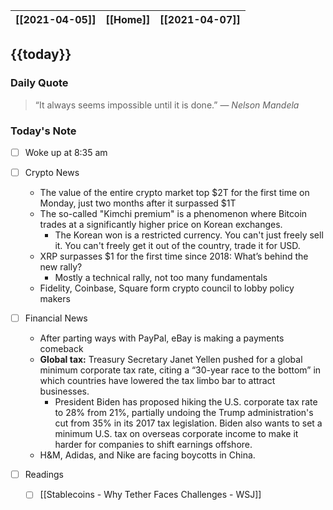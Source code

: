 | [[2021-04-05]] | [[Home]] | [[2021-04-07]] |
| :------------: | :------: | :------------: |

## {{today}}

### Daily Quote
> “It always seems impossible until it is done.”
> &mdash; <cite>Nelson Mandela</cite>

### Today's Note

- [ ] Woke up at 8:35 am
- [ ] Crypto News
	- The value of the entire crypto market top $2T for the first time on Monday, just two months after it surpassed $1T
	- The so-called "Kimchi premium" is a phenomenon where Bitcoin trades at a significantly higher price on Korean exchanges.
		- The Korean won is a restricted currency. You can't just freely sell it. You can't freely get it out of the country, trade it for USD.
	- XRP surpasses $1 for the first time since 2018: What’s behind the new rally? 
		- Mostly a technical rally, not too many fundamentals
	- Fidelity, Coinbase, Square form crypto council to lobby policy makers

- [ ] Financial News
	- After parting ways with PayPal, eBay is making a payments comeback
	- **Global tax:** Treasury Secretary Janet Yellen pushed for a global minimum corporate tax rate, citing a “30-year race to the bottom” in which countries have lowered the tax limbo bar to attract businesses.
		- President Biden has proposed hiking the U.S. corporate tax rate to 28% from 21%, partially undoing the Trump administration's cut from 35% in its 2017 tax legislation. Biden also wants to set a minimum U.S. tax on overseas corporate income to make it harder for companies to shift earnings offshore.
	- H&M, Adidas, and Nike are facing boycotts in China.
- [ ] Readings
	- [ ] [[Stablecoins - Why Tether Faces Challenges - WSJ]]
